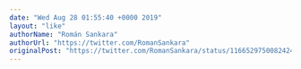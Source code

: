 ```yaml
---
date: "Wed Aug 28 01:55:40 +0000 2019"
layout: "like"
authorName: "Román Sankara"
authorUrl: "https://twitter.com/RomanSankara"
originalPost: "https://twitter.com/RomanSankara/status/1166529750082424833"
---
```

